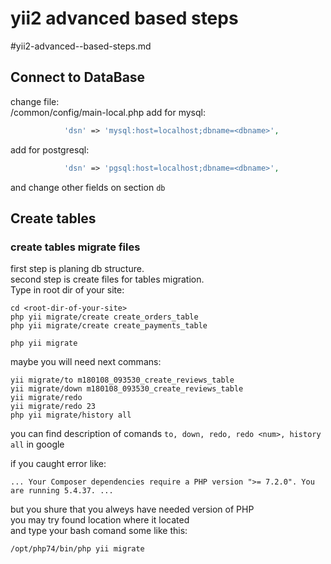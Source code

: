 # yii2 advanced based steps
#yii2-advanced--based-steps.md
<!-- yii2-advanced--based-steps.md -->

## Connect to DataBase
change file:<br>
<your-site-dir>/common/config/main-local.php
add for mysql:
```php
            'dsn' => 'mysql:host=localhost;dbname=<dbname>',
```
add for postgresql:
```php
            'dsn' => 'pgsql:host=localhost;dbname=<dbname>',
```
and change other fields on section ` db `

## Create tables
### create tables migrate files
first step is planing db structure.<br/>
second step is create files for tables migration.<br/>
Type in root dir of your site:<br/>
```
cd <root-dir-of-your-site>
php yii migrate/create create_orders_table
php yii migrate/create create_payments_table

php yii migrate
```

maybe you will need next commans:
```
yii migrate/to m180108_093530_create_reviews_table
yii migrate/down m180108_093530_create_reviews_table
yii migrate/redo
yii migrate/redo 23
php yii migrate/history all
```
you can find description of comands `to, down, redo, redo <num>, history all` in google

if you caught error like:
```
... Your Composer dependencies require a PHP version ">= 7.2.0". You are running 5.4.37. ...
```
but you shure that you alweys have needed version of PHP<br/>
you may try found location where it located<br/>
and type your bash comand some like this:
```
/opt/php74/bin/php yii migrate
```